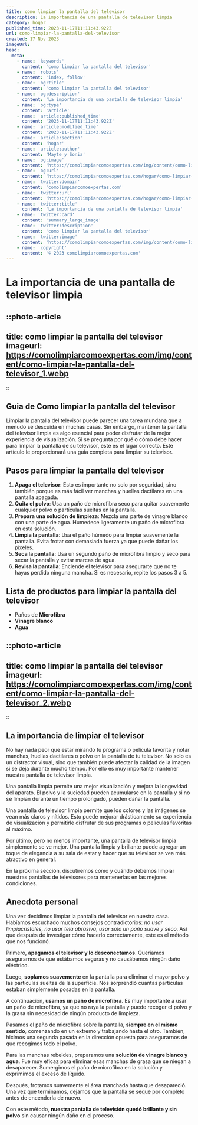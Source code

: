 ```yaml
---
title: como limpiar la pantalla del televisor
description: La importancia de una pantalla de televisor limpia
category: hogar
published_time: 2023-11-17T11:11:43.922Z
url: como-limpiar-la-pantalla-del-televisor
created: 17 Nov 2023
imageUrl: 
head:
  meta:
    - name: 'keywords'
      content: 'como limpiar la pantalla del televisor'
    - name: 'robots'
      content: 'index, follow'
    - name: 'og:title'
      content: 'como limpiar la pantalla del televisor'
    - name: 'og:description'
      content: 'La importancia de una pantalla de televisor limpia'
    - name: 'og:type'
      content: 'article'
    - name: 'article:published_time'
      content: '2023-11-17T11:11:43.922Z'
    - name: 'article:modified_time'
      content: '2023-11-17T11:11:43.922Z'
    - name: 'article:section'
      content: 'hogar'
    - name: 'article:author'
      content: 'Mayte y Sonia'
    - name: 'og:image'
      content: 'https://comolimpiarcomoexpertas.com/img/content/como-limpiar-la-pantalla-del-televisor_1.webp'
    - name: 'og:url'
      content: 'https://comolimpiarcomoexpertas.com/hogar/como-limpiar-la-pantalla-del-televisor'
    - name: 'twitter:domain'
      content: 'comolimpiarcomoexpertas.com'
    - name: 'twitter:url'
      content: 'https://comolimpiarcomoexpertas.com/hogar/como-limpiar-la-pantalla-del-televisor'
    - name: 'twitter:title'
      content: 'La importancia de una pantalla de televisor limpia'
    - name: 'twitter:card'
      content: 'summary_large_image'
    - name: 'twitter:description'
      content: 'como limpiar la pantalla del televisor'
    - name: 'twitter:image'
      content: 'https://comolimpiarcomoexpertas.com/img/content/como-limpiar-la-pantalla-del-televisor_1.webp'
    - name: 'copyright'
      content: '© 2023 comolimpiarcomoexpertas.com'
---
```

# La importancia de una pantalla de televisor limpia

::photo-article
---
title: como limpiar la pantalla del televisor
imageurl: https://comolimpiarcomoexpertas.com/img/content/como-limpiar-la-pantalla-del-televisor_1.webp
---
::

## Guia de Como limpiar la pantalla del televisor
Limpiar la pantalla del televisor puede parecer una tarea mundana que a menudo se descuida en muchas casas. Sin embargo, mantener la pantalla del televisor limpia es algo esencial para poder disfrutar de la mejor experiencia de visualización. Si se pregunta por qué o cómo debe hacer para limpiar la pantalla de su televisor, este es el lugar correcto. Este artículo le proporcionará una guía completa para limpiar su televisor.

## Pasos para limpiar la pantalla del televisor

1. **Apaga el televisor**: Esto es importante no solo por seguridad, sino también porque es más fácil ver manchas y huellas dactilares en una pantalla apagada.
2. **Quita el polvo**: Usa un paño de microfibra seco para quitar suavemente cualquier polvo o partículas sueltas en la pantalla.
3. **Prepara una solución de limpieza**: Mezcla una parte de vinagre blanco con una parte de agua. Humedece ligeramente un paño de microfibra en esta solución.
4. **Limpia la pantalla**: Usa el paño húmedo para limpiar suavemente la pantalla. Evita frotar con demasiada fuerza ya que puede dañar los píxeles.
5. **Seca la pantalla**: Usa un segundo paño de microfibra limpio y seco para secar la pantalla y evitar marcas de agua.
6. **Revisa la pantalla**: Enciende el televisor para asegurarte que no te hayas perdido ninguna mancha. Si es necesario, repite los pasos 3 a 5.

## Lista de productos para limpiar la pantalla del televisor

- Paños de **Microfibra**
- **Vinagre blanco**
- **Agua**

::photo-article
---
title: como limpiar la pantalla del televisor
imageurl: https://comolimpiarcomoexpertas.com/img/content/como-limpiar-la-pantalla-del-televisor_2.webp
---
::

## La importancia de limpiar el televisor
No hay nada peor que estar mirando tu programa o película favorita y notar manchas, huellas dactilares o polvo en la pantalla de tu televisor. No solo es un distractor visual, sino que también puede afectar la calidad de la imagen si se deja durante mucho tiempo. Por ello es muy importante mantener nuestra pantalla de televisor limpia.

Una pantalla limpia permite una mejor visualización y mejora la longevidad del aparato. El polvo y la suciedad pueden acumularse en la pantalla y si no se limpian durante un tiempo prolongado, pueden dañar la pantalla.

Una pantalla de televisor limpia permite que los colores y las imágenes se vean más claros y nítidos. Esto puede mejorar drásticamente su experiencia de visualización y permitirle disfrutar de sus programas o películas favoritas al máximo.

Por último, pero no menos importante, una pantalla de televisor limpia simplemente se ve mejor. Una pantalla limpia y brillante puede agregar un toque de elegancia a su sala de estar y hacer que su televisor se vea más atractivo en general.

En la próxima sección, discutiremos cómo y cuándo debemos limpiar nuestras pantallas de televisores para mantenerlas en las mejores condiciones.

## Anecdota personal
Una vez decidimos limpiar la pantalla del televisor en nuestra casa. Habíamos escuchado muchos consejos contradictorios: *no usar limpiacristales*, *no usar tela abrasiva*, *usar solo un paño suave y seco*. Así que después de investigar cómo hacerlo correctamente, este es el método que nos funcionó.

Primero, **apagamos el televisor y lo desconectamos**. Queríamos asegurarnos de que estábamos seguras y no causábamos ningún daño eléctrico. 

Luego, **soplamos suavemente** en la pantalla para eliminar el mayor polvo y las partículas sueltas de la superficie. Nos sorprendió cuantas partículas estaban simplemente posadas en la pantalla.

A continuación, **usamos un paño de microfibra**. Es muy importante a usar un paño de microfibra, ya que no raya la pantalla y puede recoger el polvo y la grasa sin necesidad de ningún producto de limpieza.

Pasamos el paño de microfibra sobre la pantalla, **siempre en el mismo sentido**, comenzando en un extremo y trabajando hasta el otro. También, hicimos una segunda pasada en la dirección opuesta para asegurarnos de que recogimos todo el polvo.

Para las manchas rebeldes, preparamos una **solución de vinagre blanco y agua**. Fue muy eficaz para eliminar esas manchas de grasa que se niegan a desaparecer. Sumergimos el paño de microfibra en la solución y exprimimos el exceso de líquido. 

Después, frotamos suavemente el área manchada hasta que desapareció. Una vez que terminamos, dejamos que la pantalla se seque por completo antes de encenderla de nuevo.

Con este método, **nuestra pantalla de televisión quedó brillante y sin polvo** sin causar ningún daño en el proceso.
